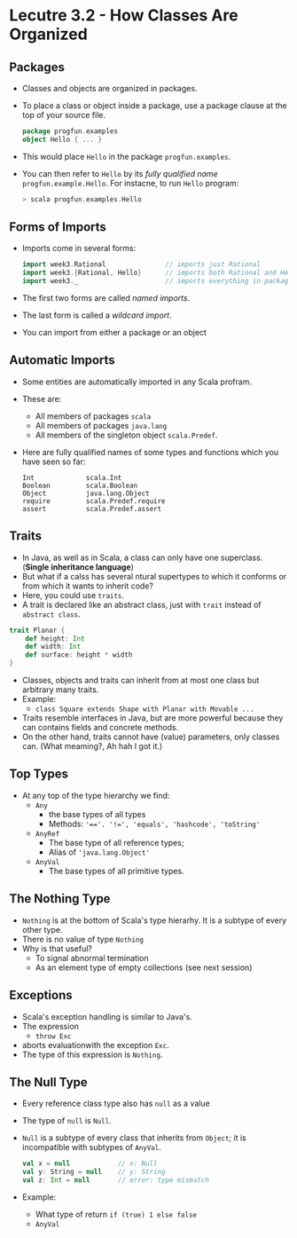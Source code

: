 # Lecutre 3.2 - How Classes Are Organized
## Packages
* Classes and objects are organized in packages.
* To place a class or object inside a package, use a package clause at the top of your source file.

	```scala
	package progfun.examples
	object Hello { ... }
	```
* This would place `Hello` in the package `progfun.examples`.
* You can then refer to `Hello` by its *fully qualified name* `progfun.example.Hello`. For instacne, to run `Hello` program:
	
	```scala
	> scala progfun.examples.Hello
	```

## Forms of Imports
* Imports come in several forms:

	```scala
	import week3.Rational				// imports just Rational
	import week3.{Rational, Hello}		// imports both Rational and Hello
	import week3._						// imports everything in package week3
	```
* The first two forms are called *named imports*.
* The last form is called a *wildcard import*.
* You can import from either a package or an object

## Automatic Imports
* Some entities are automatically imported in any Scala profram.
* These are:
	*  All members of packages `scala`
	*  All members of packages `java.lang`
	*  All members of the singleton object `scala.Predef`.

* Here are fully qualified names of some types and functions which you have seen so far:
	
	```
	Int 			scala.Int
	Boolean			scala.Boolean
	Object			java.lang.Object
	require			scala.Predef.require
	assert			scala.Predef.assert
	```
	
## Traits
* In Java, as well as in Scala, a class can only have one superclass. (**Single inheritance language**)
* But what if a calss has several ntural supertypes to which it conforms or from which it wants to inherit code?
* Here, you could use `traits`.
* A trait is declared like an abstract class, just with `trait` instead of `abstract class`.

```scala
trait Planar {
	def height: Int
	def width: Int
	def surface: height * width
}
```
* Classes, objects and traits can inherit from at most one class but arbitrary many traits.
* Example:
	* `class Square extends Shape with Planar with Movable ...`
* Traits resemble interfaces in Java, but are more powerful because they can contains fields and concrete methods.
* On the other hand, traits cannot have (value) parameters, only classes can. (What meaming?, Ah hah I got it.)

## Top Types
* At any top of the type hierarchy we find:
	* `Any`		
		* the base types of all types
		* Methods: `'=='. '!=', 'equals', 'hashcode', 'toString'`
	* `AnyRef`
		* The base type of all reference types;
		* Alias of `'java.lang.Object'`
	* `AnyVal`
		* The base types of all primitive types.

## The Nothing Type
* `Nothing` is at the bottom of Scala's type hierarhy. It is a subtype of every other type.
* There is no value of type `Nothing`
* Why is that useful?
	* To signal abnormal termination
	* As an element type of empty collections (see next session)

## Exceptions
* Scala's exception handling is similar to Java's.
* The expression
	* `throw Exc`
* aborts evaluationwith the exception `Exc`.
* The type of this expression is `Nothing`. 

## The Null Type
* Every reference class type also has `null` as a value
* The type of `null` is `Null`.
* `Null` is a subtype of every class that inherits from `Object`; it is incompatible with subtypes of `AnyVal`.
	
	```scala
	val x = null 			// x: Null
	val y: String = null	// y: String
	val z: Int = null 		// error: type mismatch
	```
* Example:
	* What type of return `if (true) 1 else false`
	* `AnyVal`	 
